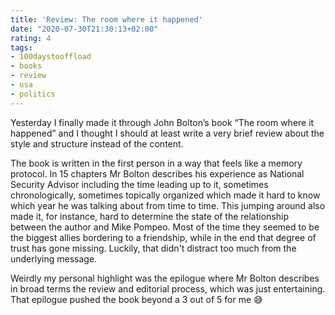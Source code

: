 ```yaml
---
title: 'Review: The room where it happened'
date: "2020-07-30T21:30:13+02:00"
rating: 4
tags:
- 100daystooffload
- books
- review
- usa
- politics
---
```


Yesterday I finally made it through John Bolton’s book “The room where it happened” and I thought I should at least write a very brief review about the style and structure instead of the content.

The book is written in the first person in a way that feels like a memory protocol. In 15 chapters Mr Bolton describes his experience as National Security Advisor including the time leading up to it, sometimes chronologically, sometimes topically organized which made it hard to know which year he was talking about from time to time. This jumping around also made it, for instance, hard to determine the state of the relationship between the author and Mike Pompeo. Most of the time they seemed to be the biggest allies bordering to a friendship, while in the end that degree of trust has gone missing. Luckily, that didn't distract too much from the underlying message.

Weirdly my personal highlight was the epilogue where Mr Bolton describes in broad terms the review and editorial process, which was just entertaining. That epilogue pushed the book beyond a 3 out of 5 for me 😅
